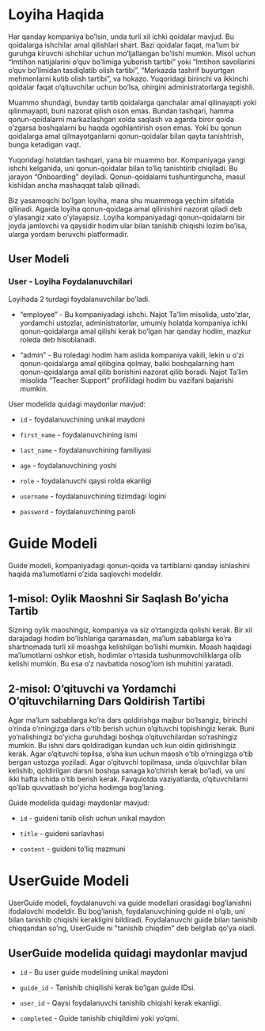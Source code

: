 # Loyiha Haqida

Har qanday kompaniya bo’lsin, unda turli xil ichki qoidalar mavjud. Bu qoidalarga ishchilar amal qilishlari shart. Bazi qoidalar faqat, ma’lum bir guruhga kiruvchi ishchilar uchun mo’ljallangan bo’lishi mumkin. Misol uchun “Imtihon natijalarini o’quv bo’limiga yuborish tartibi” yoki “Imtihon savollarini o’quv bo’limidan tasdiqlatib olish tartibi”, “Markazda tashrif buyurtgan mehmonlarni kutib olish tartibi”, va hokazo. Yuqoridagi birinchi va ikkinchi qoidalar faqat o’qituvchilar uchun bo’lsa, ohirgini administratorlarga tegishli.

Muammo shundagi, bunday tartib qoidalarga qanchalar amal qilinayapti yoki qilinmayapti, buni nazorat qilish oson emas. Bundan tashqari, hamma qonun-qoidalarni markazlashgan xolda saqlash va agarda biror qoida o’zgarsa boshqalarni bu haqda ogohlantirish oson emas. Yoki bu qonun qoidalarga amal qilmayotganlarni qonun-qoidalar bilan qayta tanishtrish, bunga ketadigan vaqt.

Yuqoridagi holatdan tashqari, yana bir muammo bor. Kompaniyaga yangi ishchi kelganida, uni qonun-qoidalar bilan to’liq tanishtirib chiqiladi. Bu jarayon “Onboarding” deyiladi. Qonun-qoidalarni tushuntirguncha, masul kishidan ancha mashaqqat talab qilinadi.

Biz yasamoqchi bo’lgan loyiha, mana shu muammoga yechim sifatida qilinadi. Agarda loyiha qonun-qoidaga amal qilinishini nazorat qiladi deb o’ylasangiz xato o’ylayapsiz. Loyiha kompaniyadagi qonun-qoidalarni bir joyda jamlovchi va qaysidir hodim ular bilan tanishib chiqishi lozim bo’lsa, ularga yordam beruvchi platformadir.

## User Modeli

### User - Loyiha Foydalanuvchilari

Loyihada 2 turdagi foydalanuvchilar bo’ladi.

- “employee” - Bu kompaniyadagi ishchi. Najot Ta’lim misolida, usto'zlar, yordamchi ustozlar, administratorlar, umumiy holatda kompaniya ichki qonun-qoidalarga amal qilishi kerak bo’lgan har qanday hodim, mazkur roleda deb hisoblanadi.

- “admin” - Bu roledagi hodim ham aslida kompaniya vakili, lekin u o’zi qonun-qoidalarga amal qilibgina qolmay, balki boshqalarning ham qonun-qoidalarga amal qilib borishini nazorat qilib boradi. Najot Ta’lim misolida “Teacher Support” profilidagi hodim bu vazifani bajarishi mumkin.

User modelida quidagi maydonlar mavjud:

- `id` - foydalanuvchining unikal maydoni

- `first_name` - foydalanuvchining ismi

- `last_name` - foydalanuvchining familiyasi

- `age` - foydalanuvchining yoshi

- `role` - foydalanuvchi qaysi rolda ekanligi

- `username` - foydalanuvchining tizimdagi logini

- `password` - foydalanuvchining paroli

# Guide Modeli

Guide modeli, kompaniyadagi qonun-qoida va tartiblarni qanday ishlashini haqida ma’lumotlarni o’zida saqlovchi modeldir.

## 1-misol: Oylik Maoshni Sir Saqlash Bo’yicha Tartib

Sizning oylik maoshingiz, kompaniya va siz o’rtangizda qolishi kerak. Bir xil darajadagi hodim bo’lishlariga qaramasdan, ma’lum sabablarga ko’ra shartnomada turli xil moashga kelishilgan bo’lishi mumkin. Moash haqidagi ma’lumotlarni oshkor etish, hodimlar o’rtasida tushunmovchiliklarga olib kelishi mumkin. Bu esa o’z navbatida nosog’lom ish muhitini yaratadi.

## 2-misol: O’qituvchi va Yordamchi O’qituvchilarning Dars Qoldirish Tartibi

Agar ma’lum sabablarga ko’ra dars qoldirishga majbur bo’lsangiz, birinchi o’rinda o’rningizga dars o’tib berish uchun o’qituvchi topishingiz kerak. Buni yo’nalishingiz bo’yicha guruhdagi boshqa o’qituvchilardan so’rashingiz mumkin. Bu ishni dars qoldiradigan kundan uch kun oldin qidirishingiz kerak. Agar o’qituvchi topilsa, o’sha kun uchun maosh o’tib o’rningizga o’tib bergan ustozga yoziladi. Agar o’qituvchi topilmasa, unda o’quvchilar bilan kelishib, qoldirilgan darsni boshqa sanaga ko’chirish kerak bo’ladi, va uni ikki hafta ichida o’tib berish kerak. Favqulotda vaziyatlarda, o’qituvchilarni qo’llab quvvatlash bo’yicha hodimga bog’laning.

Guide modelida quidagi maydonlar mavjud:

- `id` - guideni tanib olish uchun unikal maydon

- `title` - guideni sarlavhasi

- `content` - guideni to’liq mazmuni

# UserGuide Modeli

UserGuide modeli, foydalanuvchi va guide modellari orasidagi bog’lanishni ifodalovchi modeldir. Bu bog’lanish, foydalanuvchining guide ni o’qib, uni bilan tanishib chiqishi kerakligini bildiradi. Foydalanuvchi guide bilan tanishib chiqqandan so’ng, UserGuide ni "tanishib chiqdim" deb belgilab qo’ya oladi.

## UserGuide modelida quidagi maydonlar mavjud

- `id` - Bu user guide modelining unikal maydoni

- `guide_id` - Tanishib chiqilishi kerak bo’lgan guide IDsi.

- `user_id` - Qaysi foydalanuvchi tanishib chiqishi kerak ekanligi.

- `completed` - Guide tanishib chiqildimi yoki yo’qmi.
